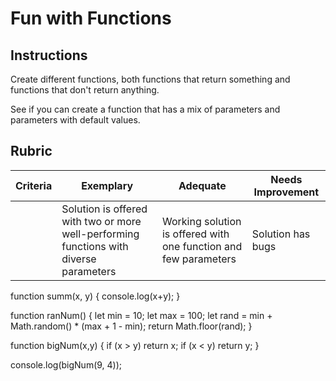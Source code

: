 # Fun with Functions

## Instructions

Create different functions, both functions that return something and functions that don't return anything.

See if you can create a function that has a mix of parameters and parameters with default values.

## Rubric

| Criteria | Exemplary                                                                              | Adequate                                                         | Needs Improvement |
| -------- | -------------------------------------------------------------------------------------- | ---------------------------------------------------------------- | ----------------- |
|          | Solution is offered with two or more well-performing functions with diverse parameters | Working solution is offered with one function and few parameters | Solution has bugs |


function summ(x, y) {
  console.log(x+y);
}


function ranNum() {
  let min = 10;
  let max = 100;
  let rand = min + Math.random() * (max + 1 - min);
  return Math.floor(rand);
}

function bigNum(x,y) {
  if (x > y) return x;
  if (x < y) return y;
}

console.log(bigNum(9, 4));
